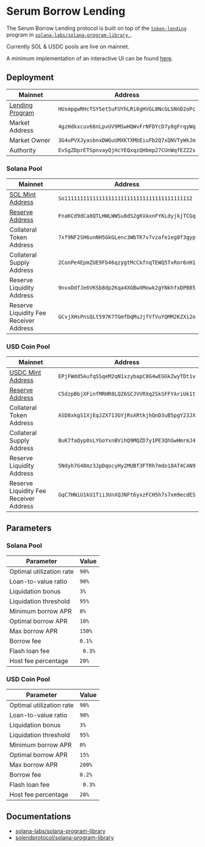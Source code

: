 # Serum Borrow Lending


The Serum Borrow Lending protocol is built on top of the [`token-lending`](https://github.com/solana-labs/solana-program-library/tree/master/token-lending) program in [`solana-labs/solana-program-library
`](https://github.com/solana-labs/solana-program-library).

Currently SOL & USDC pools are live on mainnet.

A minimum implementation of an interactive UI can be found [here](https://serum-borrow-lending.vercel.app/).

## Deployment

| Mainnet                                                                                             | Address                                        |
| --------------------------------------------------------------------------------------------------- | ---------------------------------------------- |
| [Lending Program](https://explorer.solana.com/address/HUsmpgwRHcfSY5et5uFUYhLRi6gHVGL8NcGLSNnD2oPc) | `HUsmpgwRHcfSY5et5uFUYhLRi6gHVGL8NcGLSNnD2oPc` |
| Market Address                                                                                      | `4gzHdkxcuv66nLpvUV9MSwHQWvFrNFDYcD7y8gFrqyWq` |
| Market Owner                                                                                        | `3G4uPVXJyasbnxDWGuUMXKTXMbEiuFb2Q7xQNVTyWkJm` |
| Authority                                                                                           | `EvSgZDprETSpnvayQjHcYEQxqzQHbmp27CUnWqfEZZ2s` |

### Solana Pool
| Mainnet                                                                                             | Address                                        |
| --------------------------------------------------------------------------------------------------- | ---------------------------------------------- |
| [SOL Mint Address](https://explorer.solana.com/address/So11111111111111111111111111111111111111112) | `So11111111111111111111111111111111111111112`  |
| [Reserve Address](https://explorer.solana.com/address/FnaKCd9dCa8QTLHWLWWSu8dS2gKVAxnFYKLdyjkjTCGq) | `FnaKCd9dCa8QTLHWLWWSu8dS2gKVAxnFYKLdyjkjTCGq` |
| Collateral Token Address                                                                            | `7xf9NF2SH6unNH5GkGLenc3WbTK7v7vzafe1eg8f3gyp` |
| Collateral Supply Address                                                                           | `2ConPe4EpmZUE9Fb46qzygtMcCkfnqTEWQ5TxRor6nH1` |
| Reserve Liquidity Address                                                                           | `9nvxDdfJe6VKSb8dp2Kqa4XGBwXMowk2gYNkhfxDPB85` |
| Reserve Liquidity Fee Receiver Address                                                              | `GCvjXHsPnsQLt597K7TGmfDqMuJjfVfVuYQMM2KZXi2o` |

### USD Coin Pool
| Mainnet                                                                                               | Address                                        |
| ----------------------------------------------------------------------------------------------------- | ---------------------------------------------- |
| [USDC Mint Address](https://explorer.solana.com/address/EPjFWdd5AufqSSqeM2qN1xzybapC8G4wEGGkZwyTDt1v) | `EPjFWdd5AufqSSqeM2qN1xzybapC8G4wEGGkZwyTDt1v` |
| [Reserve Address](https://explorer.solana.com/address/C5dzpBbjXFinfMRHR8LQZ6SCJVVRXq2SkSFFYAriUk1t)   | `C5dzpBbjXFinfMRHR8LQZ6SCJVVRXq2SkSFFYAriUk1t` |
| Collateral Token Address                                                                              | `ASD8xkgS1XjEqJZX713GYjRsARtkjhQnD3uB5pgY23JX` |
| Collateral Supply Address                                                                             | `BuK7faQyp8sLYGoYxnBVihQ9MQZD7y1PE3QhGwHmrmJ4` |
| Reserve Liquidity Address                                                                             | `5Ndyh7G48mz3JpDqocyHy2MUBf3FTRh7mdo18AT4CAN9` |
| Reserve Liquidity Fee Receiver Address                                                                | `GqC7HNiU1kU1Tii3UnXQJNFt6yxzFCH5h7s7xm9ecdES` |


## Parameters

### Solana Pool
| Parameter                | Value   |
| ------------------------ | ------- |
| Optimal utilization rate | `90%`   |
| Loan-to-value ratio      | `90%`   |
| Liquidation bonus        | `3%`    |
| Liquidation threshold    | `95%`   |
| Minimum borrow APR       | `0%`    |
| Optimal borrow APR       | `10%`   |
| Max borrow APR           | `150%`  |
| Borrow fee               | `0.1%`  |
| Flash loan fee           | ` 0.3%` |
| Host fee percentage      | `20%`   |

### USD Coin Pool
| Parameter                | Value   |
| ------------------------ | ------- |
| Optimal utilization rate | `90%`   |
| Loan-to-value ratio      | `90%`   |
| Liquidation bonus        | `3%`    |
| Liquidation threshold    | `95%`   |
| Minimum borrow APR       | `0%`    |
| Optimal borrow APR       | `15%`   |
| Max borrow APR           | `200%`  |
| Borrow fee               | `0.2%`  |
| Flash loan fee           | ` 0.3%` |
| Host fee percentage      | `20%`   |

## Documentations
- [solana-labs/solana-program-library](https://github.com/solana-labs/solana-program-library/tree/master/token-lending/cli)
- [solendprotocol/solana-program-library](https://github.com/solendprotocol/solana-program-library/tree/mainnet/token-lending/cli)
